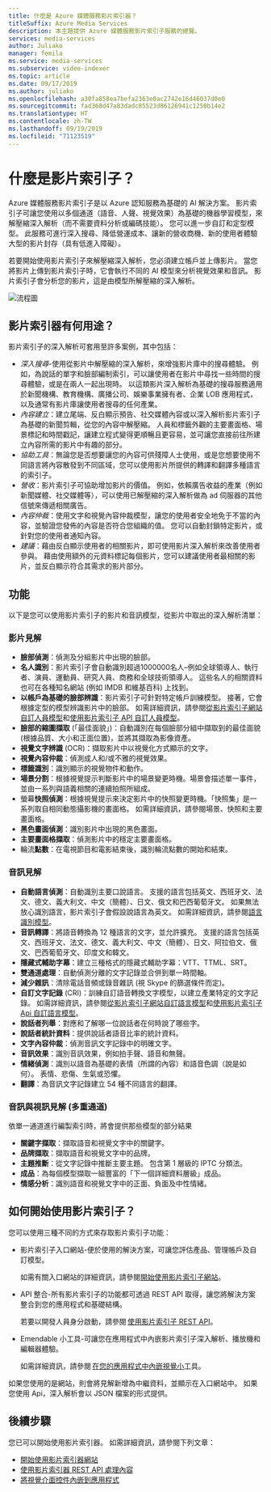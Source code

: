 ```yaml
---
title: 什麼是 Azure 媒體服務影片索引器？
titleSuffix: Azure Media Services
description: 本主題提供 Azure 媒體服務影片索引子服務的總覽。
services: media-services
author: Juliako
manager: femila
ms.service: media-services
ms.subservice: video-indexer
ms.topic: article
ms.date: 09/17/2019
ms.author: juliako
ms.openlocfilehash: a30fa858ea7befa2363e0ac2742e16d46037d0e0
ms.sourcegitcommit: fad368d47a83dadc85523d86126941c1250b14e2
ms.translationtype: HT
ms.contentlocale: zh-TW
ms.lasthandoff: 09/19/2019
ms.locfileid: "71123519"
---
```

# <a name="what-is-video-indexer"></a>什麼是影片索引子？

Azure 媒體服務影片索引子是以 Azure 認知服務為基礎的 AI 解決方案。 影片索引子可讓您使用以多個通道（語音、人聲、視覺效果）為基礎的機器學習模型，來解壓縮深入解析（而不需要資料分析或編碼技能）。 您可以進一步自訂和定型模型。 此服務可進行深入搜尋、降低營運成本、讓新的營收商機、新的使用者體驗大型的影片封存（具有低進入障礙）。 

若要開始使用影片索引子來解壓縮深入解析，您必須建立帳戶並上傳影片。 當您將影片上傳到影片索引子時，它會執行不同的 AI 模型來分析視覺效果和音訊。 影片索引子會分析您的影片，這是由模型所解壓縮的深入解析。

![流程圖](./media/video-indexer-overview/model-chart.png)

## <a name="what-can-i-do-with-video-indexer"></a>影片索引器有何用途？

影片索引子的深入解析可套用至許多案例，其中包括：

* *深入搜尋*-使用從影片中解壓縮的深入解析，來增強影片庫中的搜尋體驗。 例如，為說話的單字和臉部編制索引，可以讓使用者在影片中尋找一些時間的搜尋體驗，或是在兩人一起出現時。 以這類影片深入解析為基礎的搜尋服務適用於新聞機構、教育機構、廣播公司、娛樂事業擁有者、企業 LOB 應用程式，以及通常有影片庫讓使用者搜尋的任何產業。
* *內容建立*：建立尾端、反白顯示預告、社交媒體內容或以深入解析影片索引子為基礎的新聞剪輯，從您的內容中解壓縮。 人員和標籤外觀的主要畫面格、場景標記和時間戳記，讓建立程式變得更順暢且更容易，並可讓您直接前往所建立內容所需的影片中有趣的部分。
* *協助工具*：無論您是否想要讓您的內容可供殘障人士使用，或是您想要使用不同語言將內容散發到不同區域，您可以使用影片所提供的轉譯和翻譯多種語言的索引子。
* *營收*：影片索引子可協助增加影片的價值。 例如，依賴廣告收益的產業（例如新聞媒體、社交媒體等），可以使用已解壓縮的深入解析做為 ad 伺服器的其他信號來傳遞相關廣告。
* *內容仲裁*：使用文字和視覺內容仲裁模型，讓您的使用者安全地免于不當的內容，並驗證您發佈的內容是否符合您組織的值。 您可以自動封鎖特定影片，或針對您的使用者通知內容。 
* *建議*：藉由反白顯示使用者的相關影片，即可使用影片深入解析來改善使用者參與。 藉由使用額外的元資料標記每個影片，您可以建議使用者最相關的影片，並反白顯示符合其需求的影片部分。 

## <a name="features"></a>功能

以下是您可以使用影片索引子的影片和音訊模型，從影片中取出的深入解析清單：

### <a name="video-insights"></a>影片見解

* **臉部偵測**：偵測及分組影片中出現的臉部。
* **名人識別**：影片索引子會自動識別超過1000000名人–例如全球領導人、執行者、演員、運動員、研究人員、商務和全球技術領導人。 這些名人的相關資料也可在各種知名網站 (例如 IMDB 和維基百科) 上找到。
* **以帳戶為基礎的臉部辨識**：影片索引子可針對特定帳戶訓練模型。 接著，它會根據定型的模型辨識影片中的臉部。 如需詳細資訊，請參閱[從影片索引子網站自訂人員模型](customize-person-model-with-website.md)和[使用影片索引子 API 自訂人員模型](customize-person-model-with-api.md)。
* **臉部的縮圖擷取** (「最佳面貌」)：自動識別在每個臉部分組中擷取到的最佳面貌 (根據品質、大小和正面位置)，並將其擷取為影像資產。
* **視覺文字辨識** (OCR)：擷取影片中以視覺化方式顯示的文字。
* **視覺內容仲裁**：偵測成人和/或不雅的視覺效果。
* **標籤識別**：識別顯示的視覺物件和動作。
* **場景分割**：根據視覺提示判斷影片中的場景變更時機。場景會描述單一事件，並由一系列與語義相關的連續拍照所組成。
* 螢幕**快照偵測**：根據視覺提示來決定影片中的快照變更時機。「快照集」是一系列取自相同動態攝影機的畫面格。 如需詳細資訊，請參閱場景、快照和主要畫面格。
* **黑色畫面偵測**：識別影片中出現的黑色畫面。
* **主要畫面格擷取**：偵測影片中的穩定主要畫面格。
* 輪流**點數**：在電視節目和電影結束後，識別輪流點數的開始和結束。

### <a name="audio-insights"></a>音訊見解

* **自動語言偵測**：自動識別主要口說語言。 支援的語言包括英文、西班牙文、法文、德文、義大利文、中文（簡體）、日文、俄文和巴西葡萄牙文。 如果無法放心識別語言，影片索引子會假設說語言為英文。 如需詳細資訊，請參閱[語言識別模型](language-identification-model.md)。
* **音訊轉譯**：將語音轉換為 12 種語言的文字，並允許擴充。 支援的語言包括英文、西班牙文、法文、德文、義大利文、中文（簡體）、日文、阿拉伯文、俄文、巴西葡萄牙文、印度文和韓文。
* **隱藏式輔助字幕**：建立三種格式的隱藏式輔助字幕：VTT、TTML、SRT。
* **雙通道處理**：自動偵測分離的文字記錄並合併到單一時間軸。
* **減少雜訊**：清除電話音頻或錄音雜訊 (視 Skype 的篩選條件而定)。
* **自訂文字記錄** (CRI)：訓練自訂語音轉換文字模型，以建立產業特定的文字記錄。 如需詳細資訊，請參閱[從影片索引子網站自訂語言模型](customize-language-model-with-website.md)和[使用影片索引子 Api 自訂語言模型](customize-language-model-with-api.md)。
* **說話者列舉**：對應和了解哪一位說話者在何時說了哪些字。
* **說話者統計資料**：提供說話者語音比率的統計資料。
* **文字內容仲裁**：偵測音訊文字記錄中的明確文字。
* **音訊效果**：識別音訊效果，例如拍手聲、語音和無聲。
* **情緒偵測**：識別以語音為基礎的表情（所謂的內容）和語音色調（說是如何）。 表情、悲傷、生氣或恐懼。
* **翻譯**：為音訊文字記錄建立 54 種不同語言的翻譯。

### <a name="audio-and-video-insights-multi-channels"></a>音訊與視訊見解 (多重通道)

依單一通道進行編製索引時，將會提供那些模型的部分結果

* **關鍵字擷取**：擷取語音和視覺文字中的關鍵字。
* **品牌擷取**：擷取語音和視覺文字中的品牌。
* **主題推斷**：從文字記錄中推斷主要主題。 包含第 1 層級的 IPTC 分類法。
* **成品**：為每個模型擷取一組豐富的「下一個詳細資料層級」成品。
* **情感分析**：識別語音和視覺文字中的正面、負面及中性情緒。

## <a name="how-can-i-get-started-with-video-indexer"></a>如何開始使用影片索引子？

您可以使用三種不同的方式來存取影片索引子功能： 

* 影片索引子入口網站-便於使用的解決方案，可讓您評估產品、管理帳戶及自訂模型。 

    如需有關入口網站的詳細資訊，請參閱[開始使用影片索引子網站](video-indexer-get-started.md)。  
* API 整合-所有影片索引子的功能都可透過 REST API 取得，讓您將解決方案整合到您的應用程式和基礎結構。 

    若要以開發人員身分啟動，請參閱 [使用影片索引子 REST API](video-indexer-use-apis.md)。 
* Emendable 小工具-可讓您在應用程式中內嵌影片索引子深入解析、播放機和編輯器體驗。 

    如需詳細資訊，請參閱 [在您的應用程式中內嵌視覺小](video-indexer-embed-widgets.md)工具。 

如果您使用的是網站，則會將見解新增為中繼資料，並顯示在入口網站中。 如果您使用 Api，深入解析會以 JSON 檔案的形式提供。 

## <a name="next-steps"></a>後續步驟

您已可以開始使用影片索引器。 如需詳細資訊，請參閱下列文章：

- [開始使用影片索引器網站](video-indexer-get-started.md)
- [使用影片索引器 REST API 處理內容](video-indexer-use-apis.md)
- [將視覺介面控件內嵌到應用程式](video-indexer-embed-widgets.md)
